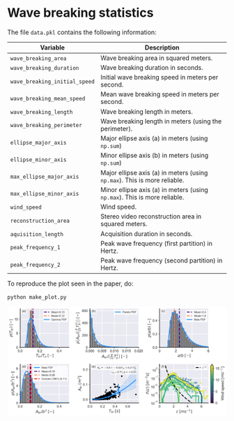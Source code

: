 # **Wave breaking statistics**


The file ```data.pkl``` contains the following information:

Variable | Description
---------|------------
`wave_breaking_area`     | Wave breaking area in squared meters.
`wave_breaking_duration`     | Wave breaking duration in seconds.
`wave_breaking_initial_speed`     | Initial wave breaking speed in meters per second.
`wave_breaking_mean_speed`     | Mean wave breaking speed in meters per second.
`wave_breaking_length`     | Wave breaking length in meters.
`wave_breaking_perimeter`     | Wave breaking length in meters (using the perimeter).
`ellipse_major_axis`     | Major ellipse axis (a) in meters (using `np.sum`)
`ellipse_minor_axis`     | Minor ellipse axis (b) in meters (using `np.sum`)
`max_ellipse_major_axis` | Major ellipse axis (a) in meters (using `np.max`). This is more reliable.
`max_ellipse_minor_axis` | Minor ellipse axis (a) in meters (using `np.max`). This is more reliable.
`wind_speed`    | Wind speed.
`reconstruction_area`    | Stereo video reconstruction area in squared meters.
`aquisition_length`    | Acquisition duration in seconds.
`peak_frequency_1`  | Peak wave frequency (first partition) in Hertz.
`peak_frequency_2`  | Peak wave frequency (second partition) in Hertz.

To reproduce the plot seen in the paper, do:

```bash
python make_plot.py
```

![](stats.png)
